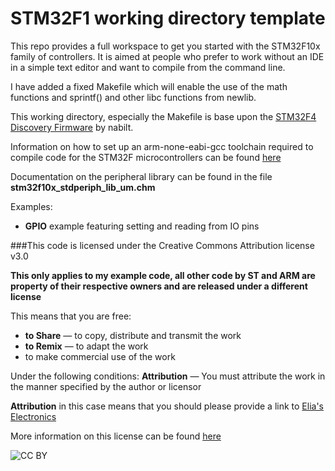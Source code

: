 # STM32F1 working directory template

This repo provides a full workspace to get you started with the STM32F10x family of controllers. It is aimed at people who prefer to work without an IDE in a simple text editor and want to compile from the command line.

I have added a fixed Makefile which will enable the use of the math functions and sprintf()
and other libc functions from newlib.

This working directory, especially the Makefile is base upon the [STM32F4 Discovery Firmware](http://github.com/nabilt/STM32F4-Discovery-Firmware) by nabilt.

Information on how to set up an arm-none-eabi-gcc toolchain required to compile code for the STM32F microcontrollers can be found [here](http://eliaselectronics.com/stm32f4-tutorials/setting-up-the-stm32f4-arm-development-toolchain/)

Documentation on the peripheral library can be found in the file **stm32f10x_stdperiph_lib_um.chm**

Examples:

+ **GPIO** example featuring setting and reading from IO pins

###This code is licensed under the Creative Commons Attribution license v3.0

**This only applies to my example code, all other code by ST and ARM are property of their respective owners and are released under a different license**

This means that you are free:
+ **to Share** — to copy, distribute and transmit the work
+ **to Remix** — to adapt the work
+ to make commercial use of the work

Under the following conditions:
**Attribution** — You must attribute the work in the manner specified by the author or licensor

**Attribution** in this case means that you should please provide a link to [Elia's Electronics](http://eliaselectronics.com/ "My blog")

More information on this license can be found [here](http://creativecommons.org/licenses/by/3.0/ "CC BY")

![CC BY](http://i.creativecommons.org/l/by/3.0/88x31.png)

